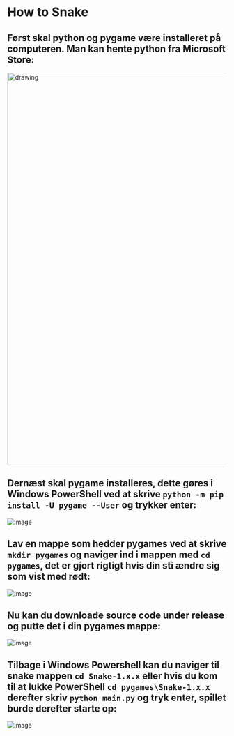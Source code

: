 # How to Snake

## Først skal python og pygame være installeret på computeren. Man kan hente python fra Microsoft Store:
<img src="https://github.com/user-attachments/assets/d083851f-3e88-41e6-b94a-e8a483f9863a" alt="drawing" width="900"/>

## Dernæst skal pygame installeres, dette gøres i Windows PowerShell ved at skrive `python -m pip install -U pygame --User` og trykker enter:
![image](https://github.com/user-attachments/assets/365a2f09-bfe4-4338-ad32-a68c84964f73)

## Lav en mappe som hedder pygames ved at skrive `mkdir pygames` og naviger ind i mappen med `cd pygames`, det er gjort rigtigt hvis din sti ændre sig som vist med rødt:
![image](https://github.com/user-attachments/assets/27e2c567-691a-4543-a7d1-ee9d939b623c)

## Nu kan du downloade source code under release og putte det i din pygames mappe:
![image](https://github.com/user-attachments/assets/f5a29df9-5e00-4396-8cc3-1ef950974f5d)

## Tilbage i Windows Powershell kan du naviger til snake mappen `cd Snake-1.x.x` eller hvis du kom til at lukke PowerShell `cd pygames\Snake-1.x.x` derefter skriv `python main.py` og tryk enter, spillet burde derefter starte op:
![image](https://github.com/user-attachments/assets/f7f4f375-64bc-48e9-8a1c-fc43e8cd5d40)
